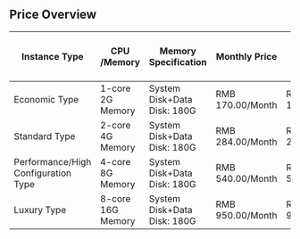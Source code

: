 ## Price Overview
| Instance Type    | CPU /Memory  | Memory Specification                | Monthly Price               | Favorable price for one-year package                | Description     |
|-------------|------------|-------------------------|--------------------|--------------------|----------|
| Economic Type      | 1-core 2G Memory  | System Disk+Data Disk: 180G | RMB 170.00/Month        | RMB 1,632/Year | No Resource Now |
| Standard Type      | 2-core 4G Memory  | System Disk+Data Disk: 180G | RMB 284.00/Month        | RMB 2,726.4/Year |          |
| Performance/High Configuration Type | 4-core 8G Memory  | System Disk+Data Disk: 180G | RMB 540.00/Month        | RMB 5,184/Year |         |
| Luxury Type      | 8-core 16G Memory | System Disk+Data Disk: 180G | RMB 950.00/Month        | RMB 9,120/Year |          |
